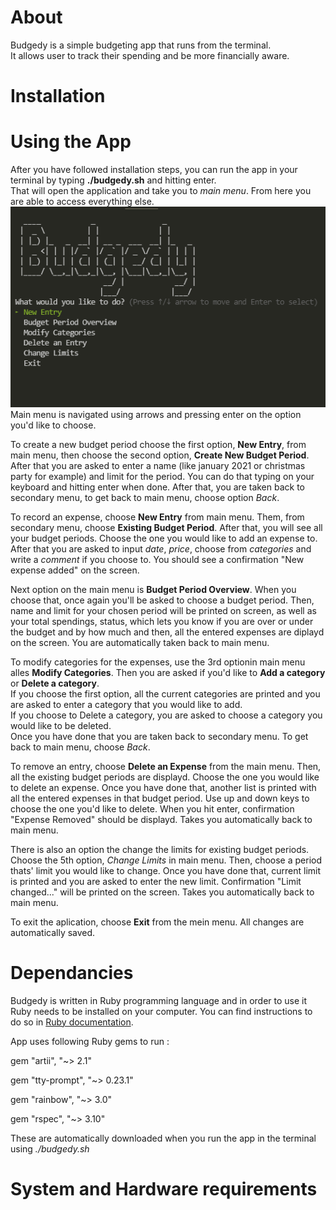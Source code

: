 # About  
Budgedy is a simple budgeting app that runs from the terminal.  
It allows user to track their spending and be more financially aware. 


# Installation

# Using the App
After you have followed installation steps, you can run the app in your terminal by typing **./budgedy.sh** and hitting enter.  
That will open the application and take you to *main menu*. From here you are able to access everything else. 
![main menu](./files/img/mainmenu.png)  
Main menu is navigated using arrows and pressing enter on the option you'd like to choose.  

To create a new budget period choose the first option, **New Entry**, from main menu, then choose the second option, **Create New Budget Period**. After that you are asked to enter a name (like january 2021 or christmas party for example) and limit for the period. You can do that typing on your keyboard and hitting enter when done. After that, you are taken back to secondary menu, to get back to main menu, choose option *Back*.  

To record an expense, choose **New Entry** from main menu. Them, from secondary menu, choose **Existing Budget Period**. After that, you will see all your budget periods. Choose the one you would like to add an expense to. After that you are asked to input *date*, *price*, choose from *categories* and write a *comment* if you choose to. You should see a confirmation "New expense added" on the screen.  

Next option on the main menu is **Budget Period Overview**. When you choose that, once again you'll be asked to choose a budget period. Then, name and limit for your chosen period will be printed on screen, as well as your total spendings, status, which lets you know if you are over or under the budget and by how much and then, all the entered expenses are diplayd on the screen. You are automatically taken back to main menu.  

To modify categories for the expenses, use the 3rd optionin main menu alles **Modify Categories**. Then you are asked if you'd like to **Add a category** or **Delete a category**.  
If you choose the first option, all the current categories are printed and you are asked to enter a category that you would like to add.  
If you choose to Delete a category, you are asked to choose a category you would like to be deleted.  
Once you have done that you are taken back to secondary menu. To get back to main menu, choose *Back*.  

To remove an entry, choose **Delete an Expense** from the main menu. Then, all the existing budget periods are displayd. Choose the one you would like to delete an expense. Once you have done that, another list is printed with all the entered expenses in that budget period. Use up and down keys to choose the one you'd like to delete. When you hit enter, confirmation "Expense Removed" should be displayd. Takes you automatically back to main menu.

There is also an option the change the limits for existing budget periods. Choose the 5th option, *Change Limits* in main menu. Then, choose a period thats' limit you would like to change. Once you have done that, current limit is printed and  you are asked to enter the new limit. Confirmation "Limit changed..." will be printed on the screen. Takes you automatically back to main menu.   

To exit the aplication, choose **Exit** from the mein menu. All changes are automatically saved.







# Dependancies  
Budgedy is written in Ruby programming language and in order to use it Ruby needs to be installed on your computer. You can find instructions to do so in [Ruby documentation](https://www.ruby-lang.org/en/downloads/). 

App uses following Ruby gems to run : 

gem "artii", "~> 2.1"

gem "tty-prompt", "~> 0.23.1"

gem "rainbow", "~> 3.0"

gem "rspec", "~> 3.10"

These are automatically downloaded when you run the app in the terminal using *./budgedy.sh*


# System and Hardware requirements
